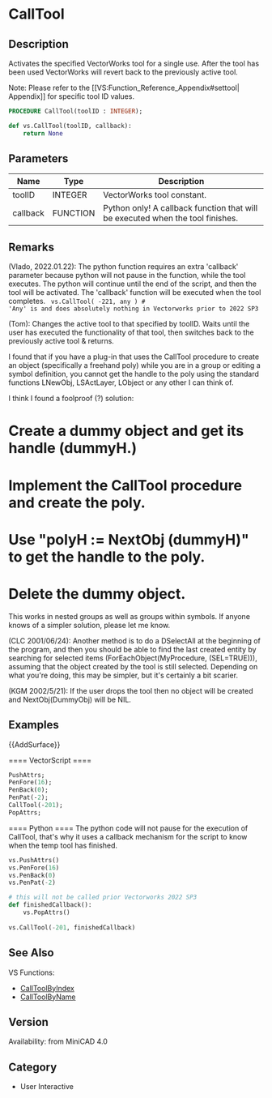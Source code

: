 # CallTool

## Description
Activates the specified VectorWorks tool for a single use. After the tool has been used VectorWorks will revert back to the previously active tool.

Note: Please refer to the [[VS:Function_Reference_Appendix#settool| Appendix]] for specific tool ID values.

```pascal
PROCEDURE CallTool(toolID : INTEGER);
```

```python
def vs.CallTool(toolID, callback):
    return None
```

## Parameters
|Name|Type|Description|
|---|---|---|
|toolID|INTEGER|VectorWorks tool constant.|
|callback|FUNCTION|Python only! A callback function that will be executed when the tool finishes.|

## Remarks
(Vlado, 2022.01.22): The python function requires an extra 'callback' parameter because python will not pause in the function, while the tool executes. The python will continue until the end of the script, and then the tool will be activated. The 'callback' function will be executed when the tool completes.
<code lang="py">
vs.CallTool( -221, any ) # 'Any' is and does absolutely nothing in Vectorworks prior to 2022 SP3
</code>

(Tom): Changes the active tool to that specified by toolID. Waits until the user has executed the functionality of that tool, then switches back to the previously active tool &amp; returns.

I found that if you have a plug-in that uses the CallTool procedure to create an object (specifically a freehand poly) while you are in a group or editing a symbol definition, you cannot get the handle to the poly using the standard functions LNewObj, LSActLayer, LObject or any other I can think of.

I think I found a foolproof (?) solution:

# Create a dummy object and get its handle (dummyH.)
# Implement the CallTool procedure and create the poly.
# Use "polyH := NextObj (dummyH)" to get the handle to the poly.
# Delete the dummy object.

This works in nested groups as well as groups within symbols. If anyone knows of a simpler solution, please let me know.

(CLC 2001/06/24):  Another method is to do a DSelectAll at the beginning of the program, and then you should be able to find the last created entity by searching for selected items (ForEachObject(MyProcedure, (SEL=TRUE))), assuming that the object created by the tool is still selected. Depending on what you're doing, this may be simpler, but it's certainly a bit scarier.

(KGM 2002/5/21): If the user drops the tool then no object will be created and NextObj(DummyObj) will be NIL.

## Examples
{{AddSurface}}

==== VectorScript ====
```pascal
PushAttrs;
PenFore(16);
PenBack(0);
PenPat(-2);
CallTool(-201);
PopAttrs;
```
==== Python ====
The python code will not pause for the execution of CallTool, that's why it uses a callback mechanism for the script to know when the temp tool has finished.
```python
vs.PushAttrs()
vs.PenFore(16)
vs.PenBack(0)
vs.PenPat(-2)

# this will not be called prior Vectorworks 2022 SP3
def finishedCallback():
	vs.PopAttrs()
	
vs.CallTool(-201, finishedCallback)
```

## See Also
VS Functions:
* [CallToolByIndex](CallToolByIndex.md)
* [CallToolByName](CallToolByName.md)

## Version
Availability: from MiniCAD 4.0

## Category
* User Interactive

